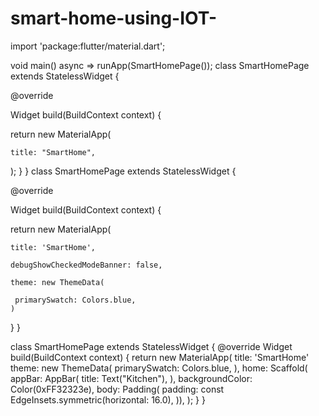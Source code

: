 # smart-home-using-IOT-
import 'package:flutter/material.dart';

void main() async => runApp(SmartHomePage());
class SmartHomePage extends StatelessWidget {

@override

Widget build(BuildContext context) {

  return new MaterialApp(

    title: "SmartHome",
  );
 }
}
class SmartHomePage extends StatelessWidget {

 @override

Widget build(BuildContext context) {

  return new MaterialApp(

    title: 'SmartHome',

    debugShowCheckedModeBanner: false,

    theme: new ThemeData(

     primarySwatch: Colors.blue,
    )
 }
}


class SmartHomePage extends StatelessWidget {
@override
Widget build(BuildContext context) {
  return new MaterialApp(
    title: 'SmartHome' theme: new ThemeData(
      primarySwatch: Colors.blue,
  ),
    home: Scaffold(
      appBar: AppBar(
      title: Text("Kitchen"),
    )​,
      backgroundColor: Color(0xFF32323e),
      body: Padding(
         padding: const EdgeInsets.symmetric(horizontal: 16.0),
      )),
   );
 }
}
